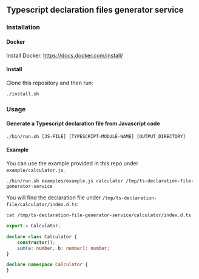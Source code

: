 ## Typescript declaration files generator service

### Installation
#### Docker
Install Docker.
https://docs.docker.com/install/

#### Install
Clone this repository and then run:

```shell
./install.sh
```

### Usage
#### Generate a Typescript declaration file from Javascript code


```shell
./bin/run.sh [JS-FILE] [TYPESCRIPT-MODULE-NAME] [OUTPUT_DIRECTORY]
```


#### Example
You can use the example provided in this repo under `example/calculator.js`.

```shell
./bin/run.sh examples/example.js calculator /tmp/ts-declaration-file-generator-service
```

You will find the declaration file under `/tmp/ts-declaration-file/calculator/index.d.ts`:

```shell
cat /tmp/ts-declaration-file-generator-service/calculator/index.d.ts
```

```typescript
export = Calculator;

declare class Calculator {
    constructor();
    sum(a: number, b: number): number;
}

declare namespace Calculator {
}
```